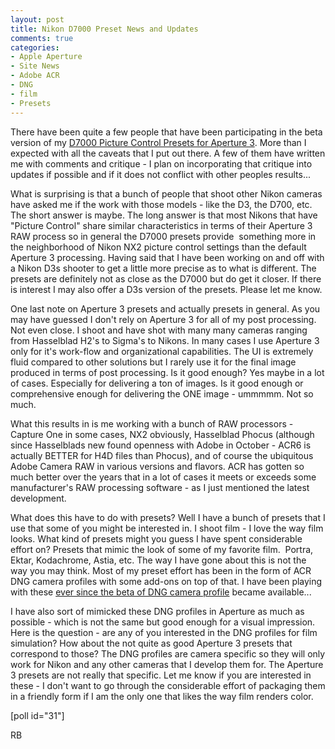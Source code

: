 ```yaml
---
layout: post
title: Nikon D7000 Preset News and Updates
comments: true
categories:
- Apple Aperture
- Site News
- Adobe ACR
- DNG
- film
- Presets
---
```

There have been quite a few people that have been participating in the beta version of my <a href="http://photo.rwboyer.com/2011/11/09/nikon-d7000-presets-for-aperture-3/">D7000 Picture Control Presets for Aperture 3</a>. More than I expected with all the caveats that I put out there. A few of them have written me with comments and critique - I plan on incorporating that critique into updates if possible and if it does not conflict with other peoples results...

What is surprising is that a bunch of people that shoot other Nikon cameras have asked me if the work with those models - like the D3, the D700, etc. The short answer is maybe. The long answer is that most Nikons that have "Picture Control" share similar characteristics in terms of their Aperture 3 RAW process so in general the D7000 presets provide  something more in the neighborhood of Nikon NX2 picture control settings than the default Aperture 3 processing. Having said that I have been working on and off with a Nikon D3s shooter to get a little more precise as to what is different. The presets are definitely not as close as the D7000 but do get it closer. If there is interest I may also offer a D3s version of the presets. Please let me know.

One last note on Aperture 3 presets and actually presets in general. As you may have guessed I don't rely on Aperture 3 for all of my post processing. Not even close. I shoot and have shot with many many cameras ranging from Hasselblad H2's to Sigma's to Nikons. In many cases I use Aperture 3 only for it's work-flow and organizational capabilities. The UI is extremely fluid compared to other solutions but I rarely use it for the final image produced in terms of post processing. Is it good enough? Yes maybe in a lot of cases. Especially for delivering a ton of images. Is it good enough or comprehensive enough for delivering the ONE image - ummmmm. Not so much.

What this results in is me working with a bunch of RAW processors - Capture One in some cases, NX2 obviously, Hasselblad Phocus (although since Hasselblads new found openness with Adobe in October - ACR6 is actually BETTER for H4D files than Phocus), and of course the ubiquitous Adobe Camera RAW in various versions and flavors. ACR has gotten so much better over the years that in a lot of cases it meets or exceeds some manufacturer's RAW processing software - as I just mentioned the latest development.

What does this have to do with presets? Well I have a bunch of presets that I use that some of you might be interested in. I shoot film - I love the way film looks. What kind of presets might you guess I have spent considerable effort on? Presets that mimic the look of some of my favorite film.  Portra, Ektar, Kodachrome, Astia, etc. The way I have gone about this is not the way you may think. Most of my preset effort has been in the form of ACR DNG camera profiles with some add-ons on top of that. I have been playing with these <a href="http://photo.rwboyer.com/2008/08/10/adobe-lightroom2-and-dng-camera-profiles/">ever since the beta of DNG camera profile</a> became available...

I have also sort of mimicked these DNG profiles in Aperture as much as possible - which is not the same but good enough for a visual impression. Here is the question - are any of you interested in the DNG profiles for film simulation? How about the not quite as good Aperture 3 presets that correspond to those? The DNG profiles are camera specific so they will only work for Nikon and any other cameras that I develop them for. The Aperture 3 presets are not really that specific. Let me know if you are interested in these - I don't want to go through the considerable effort of packaging them in a friendly form if I am the only one that likes the way film renders color.

[poll id="31"]

RB